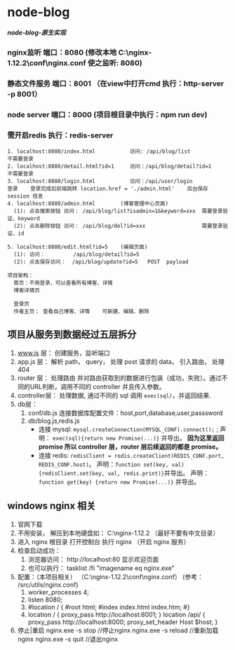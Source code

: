 # node-blog
***node-blog-原生实现***


### nginx监听   端口：8080    (修改本地 C:\nginx-1.12.2\conf\nginx.conf  使之监听: 8080)
### 静态文件服务 端口：8001   （在view中打开cmd  执行：http-server -p 8001）
### node server 端口：8000    (项目根目录中执行：npm run dev)
### 需开启redis  执行：redis-server

```
1. localhost:8080/index.html           访问: /api/blog/list           不需要登录
2. localhost:8080/detail.html?id=1     访问：/api/blog/detail?id=1    不需要登录
3. localhost:8080/login.html           访问：/api/user/login          登录    登录完成后前端跳转 location.href = './admin.html'    后台保存 session 信息
4. localhost:8080/admin.html        (博客管理中心页面)
  (1): 点击搜索按钮 访问： /api/blog/list?isadmin=1&keyword=xxx  需要登录验证、keyword
  (2): 点击删除按钮 访问： /api/blog/del?id=xxx                  需要登录验证、id

5. localhost:8080/edit.html?id=5    (编辑页面)
  (1): 访问：         /api/blog/detail?id=5    
  (2): 点击保存访问：  /api/blog/update?id=5   POST  payload

项目架构：
  首页：不用登录，可以查看所有博客、详情
  博客详情页

  登录页
  作者主页： 查看自己博客、详情    可新建、编辑、删除

```

## 项目从服务到数据经过五层拆分
1. www.js 层：  创建服务，监听端口
2. app.js 层：  解析 path， query， 处理 post 请求的 data， 引入路由， 处理404
3. router 层：  处理路由 并对路由获取到的数据进行包装（成功，失败）。通过不同的URL判断，调用不同的 controller 并且传入参数。
4. controller层：  处理数据, 通过不同的 sql 调用 `exec(sql)`，并返回结果.
5. db层： 
   1. conf/db.js 连接数据库配置文件：host,port,database,user,passsword
   2. db/blog.js,redis.js 
      - 连接 mysql: `mysql.createConnection(MYSQL_CONF).connect();` ;
      声明： `exec(sql){return new Promise(...)}` 并导出。 **因为这里返回 promise 所以 controller 层，router 层后续返回的都是 promise。**
      - 连接 redis: `redisClient = redis.createClient(REDIS_CONF.port, REDIS_CONF.host)`。
      声明：`function set(key, val){redisClient.set(key, val, redis.print)}`并导出。
      声明：`function get(key) {return new Promise(...)}` 并导出。


## windows nginx 相关
1. 官网下载
2. 不用安装， 解压到本地硬盘如：     C:\nginx-1.12.2       （最好不要有中文目录）
3. 进入 nginx 根目录  打开控制台  执行 nginx               （开启 nginx 服务）
4. 检查启动成功：
   1. 浏览器访问： http://localhost:80   显示欢迎页面
   2. 也可以执行：  tasklist /fi "imagename eq nginx.exe"
5. 配置：（本项目相关）  （C:\nginx-1.12.2\conf\nginx.conf）     (参考： /src/utils/nginx.conf)
   1. worker_processes  4;
   2. listen       8080;
   3. #location / {
     #root   html;
     #index  index.html index.htm;
     #}
   4. location / {
        proxy_pass http://localhost:8001;
      }
      location /api/ {
        proxy_pass http://localhost:8000;
        proxy_set_header Host $host;
      }
6. 停止|重启
  nginx.exe -s stop                    //停止nginx
  nginx.exe -s reload                  //重新加载nginx
  nginx.exe -s quit                    //退出nginx